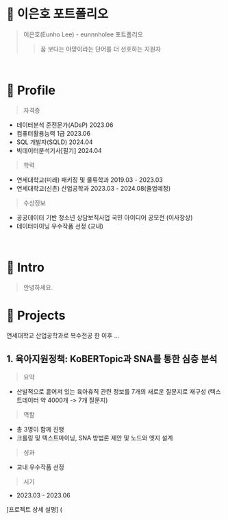 # 📜 이은호 포트폴리오
> 이은호(Eunho Lee) - eunnnholee 포트폴리오
>> 꿈 보다는 야망이라는 단어를 더 선호하는 지원자
<br/>

# 🔎 Profile
> 자격증
  - 데이터분석 준전문가(ADsP)   2023.06
  - 컴퓨터활용능력 1급   2023.06
  - SQL 개발자(SQLD)   2024.04
  - 빅데이터분석기사[필기]   2024.04

> 학력
  - 연세대학교(미래) 패키징 및 물류학과  2019.03 - 2023.03
  - 연세대학교(신촌) 산업공학과 2023.03 - 2024.08(졸업예정)

> 수상정보
  - 공공데이터 기반 청소년 상담보직사업 국민 아이디어 공모전 (이사장상)
  - 데이터마이닝 우수작품 선정 (교내)
<br/>

# 👋 Intro
> 안녕하세요.

# 📝 Projects
연세대학교 산업공학과로 복수전공 한 이후 ...
<br/>

## 1. 육아지원정책: KoBERTopic과 SNA를 통한 심층 분석
> 요약
- 산발적으로 흩어져 있는 육아휴직 관련 정보를 7개의 새로운 질문지로 재구성 (텍스트데이터 약 4000개 -> 7개 질문지)

> 역할
- 총 3명이 함께 진행
- 크롤링 및 텍스트마이닝, SNA 방법론 제안 및 노드와 엣지 설계

> 성과
- 교내 우수작품 선정
  
> 시기
- 2023.03 - 2023.06

[프로젝트 상세 설명] (
   



